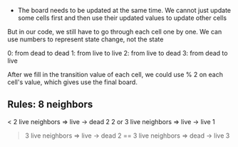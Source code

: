 - The board needs to be updated at the same time. We cannot just update some cells first and then use their updated values to update other cells

But in our code, we still have to go through each cell one by one.
We can use numbers to represent state change, not the state

0: from dead to dead
1: from live to live
2: from live to dead
3: from dead to live

After we fill in the transition value of each cell,
we could use % 2 on each cell's value, which gives
use the final board.

## Rules: 8 neighbors
  < 2 live neighbors => live -> dead     2
  2 or 3 live neighbors => live -> live  1
  > 3 live neighbors => live -> dead     2
  == 3 live neighbors => dead -> live    3
